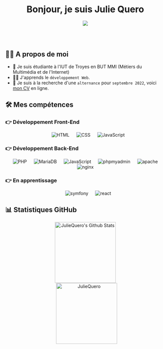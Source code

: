 <h1 align="center">Bonjour, je suis Julie Quero</h1>


<p align="center"><a href="https://github.com/DenverCoder1/readme-typing-svg"><img src="https://readme-typing-svg.herokuapp.com?lines=Développeuse+Full+Stack+Junior;En+recherche+d'une+alternance"></a></p>

<!--
**JulieQuero/JulieQuero** is a ✨ _special_ ✨ repository because its `README.md` (this file) appears on your GitHub profile.

Here are some ideas to get you started:

- 🔭 I’m currently working on ...
- 🌱 I’m currently learning ...
- 👯 I’m looking to collaborate on ...
- 🤔 I’m looking for help with ...
- 💬 Ask me about ...
- 📫 How to reach me: ...
- 😄 Pronouns: ...
- ⚡ Fun fact: ...
-->
<br><br>
## :sassy_man:  A propos de moi

- :school: Je suis étudiante à l'IUT de Troyes en BUT MMI (Métiers du Multimédia et de l'Internet)
- :student: J'apprends le `développement Web`.
- :thinking: Je suis à la recherche d'une `alternance` pour `septembre 2022`, voici [mon CV](https://www.linkedin.com/in/julie-qu%C3%A9ro/overlay/1635487093709/single-media-viewer/) en ligne.




## 🛠️ Mes compétences


### 👉 Développement Front-End



<p align="center"> 
  &emsp; 
  <a> 
   <img alt="HTML" src="https://img.shields.io/badge/HTML5%20-%23E34F26.svg?style=plastic&logo=html5&logoColor=white">
  </a>   
  &emsp;
  <a>
    <img alt="CSS" src="https://img.shields.io/badge/CSS%20-%231572B6.svg?style=plastic&logo=css3&logoColor=white">
  </a>
  &emsp;
  <a> 
     <img alt="JavaScript" src="https://img.shields.io/badge/JavaScript%20-%23F7DF1E.svg?style=plastic&logo=javascript&logoColor=black">
   </a>
</p>


### 👉 Développement Back-End



<p align="center"> 
  &emsp; 
  <a> 
   <img alt="PHP" src="https://img.shields.io/badge/PHP%20-%23E34F26.svg?style=plastic&logo=PHP&logoColor=white&color=blueviolet">
  </a>   
  &emsp;
  <a>
    <img alt="MariaDB" src="https://img.shields.io/badge/MariaDB%20-%231572B6.svg?style=plastic&logo=MariaDB&logoColor=white&color=informational">
  </a>
  &emsp;
  <a> 
     <img alt="JavaScript" src="https://img.shields.io/badge/JavaScript%20-%23F7DF1E.svg?style=plastic&logo=javascript&logoColor=black">
   </a>
  &emsp;
  <a> 
     <img alt="phpmyadmin" src="https://img.shields.io/badge/phpMyAdmin%20-%23F7DF1E.svg?style=plastic&logo=phpmyadmin&logoColor=black&color=blueviolet">
   </a>
    &emsp;
  <a> 
     <img alt="apache" src="https://img.shields.io/badge/Apache%20-%23F7DF1E.svg?style=plastic&logo=apache&logoColor=black&color=red">
   </a>
    &emsp;
  <a> 
     <img alt="nginx" src="https://img.shields.io/badge/Nginx%20-%23F7DF1E.svg?style=plastic&logo=nginx&logoColor=black&color=britghtgreen">
   </a>
</p>




### 👉 En apprentissage



<p align="center"> 
  &emsp; 
  <a> 
   <img alt="symfony" src="https://img.shields.io/badge/Symfony%20-%23E34F26.svg?style=plastic&logo=PHP&logoColor=white&color=blueviolet">
  </a>   
  &emsp;
  <a>
    <img alt="react" src="https://img.shields.io/badge/React%20-%231572B6.svg?style=plastic&logo=React&logoColor=white&color=9cf">
  </a>
</p>


## 📊 Statistiques GitHub


<p align="center">
    <a href="https://github.com/anuraghazra/github-readme-stats"><img alt="JulieQuero's Github Stats" src="https://github-readme-stats.vercel.app/api?username=JulieQuero&show_icons=true&count_private=true&theme=algolia" height="192px"/></a>
<br/>
  &nbsp;
	  <img src="https://github-readme-stats.vercel.app/api/top-langs?username=JulieQuero&langs_count=10&show_icons=true&locale=en&layout=compact&theme=algolia" alt="JulieQuero" height="192px"/>
  <br/>
  </p>
  
